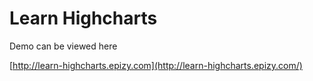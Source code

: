 # Learn Highcharts

Demo can be viewed here

[http://learn-highcharts.epizy.com](http://learn-highcharts.epizy.com/)
